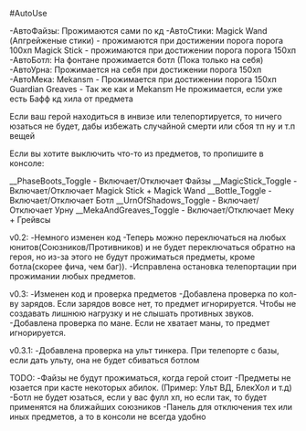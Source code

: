 #AutoUse

-АвтоФайзы: Прожимаются сами по кд
-АвтоСтики: Magick Wand (Апгрейженые стики) - прожимаются при достижении порога порога 100хп
	    Magick Stick - прожимаются при достижении порога порога 150хп 
-АвтоБотл: На фонтане прожимается ботл (Пока только на себя)
-АвтоУрна: Прожимается на себя при достижении порога 150хп
-АвтоМека: Mekansm - Прожимается при достижении порога 150хп
	   Guardian Greaves - Так же как и Mekansm
	   Не прожимается, если уже есть Бафф кд хила от предмета

Если ваш герой находиться в инвизе или телепортируется, то ничего юзаться не будет, дабы избежать случайной смерти или сбоя тп ну и т.п вещей


Если вы хотите выключить что-то из предметов, то пропишите в консоле:

__PhaseBoots_Toggle - Включает/Отключает Файзы
__MagicStick_Toggle - Включает/Отключает Magick Stick + Magick Wand
__Bottle_Toggle - Включает/Отключает Ботл
__UrnOfShadows_Toggle - Включает/Отключает Урну
__MekaAndGreaves_Toggle - Включает/Отключает Меку + Грейвсы



v0.2:
-Немного изменен код
-Теперь можно переключаться на любых юнитов(Союзников/Противников) и не будет переключаться обратно на героя, но из-за этого не будут прожиматься предметы, кроме ботла(скорее фича, чем баг)).
-Исправлена остановка телепортации при прожимании любых предметов.

v0.3:
-Изменен код и проверка предметов
-Добавлена проверка по кол-ву зарядов. Если зарядов вовсе нет, то предмет игнорируется. 
	Чтобы не создавать лишнюю нагрузку и не слышать противных звуков.
-Добавлена проверка по мане. Если не хватает маны, то предмет игнорируется.

v0.3.1:
-Добавлена проверка на ульт тинкера. При телепорте с базы, если дать ульту, она не будет сбиваться ботлом


TODO:
-Файзы не будут прожиматься, когда герой стоит
-Предметы не юзается при касте некоторых абилок. (Пример: Ульт ВД, БлекХол и т.д)
-Ботл не будет юзаться, если у вас фулл хп, но если так, то будет применятся на ближайших союзников
-Панель для отключения тех или иных предметов, а то в консоли не всегда удобно

